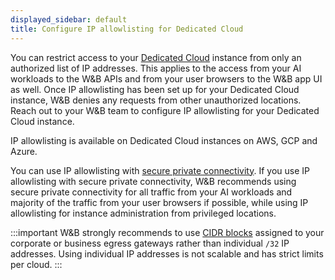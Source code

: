 ```yaml
---
displayed_sidebar: default
title: Configure IP allowlisting for Dedicated Cloud
---
```


You can restrict access to your [Dedicated Cloud](../hosting-options/dedicated_cloud.md) instance from only an authorized list of IP addresses. This applies to the access from your AI workloads to the W&B APIs and from your user browsers to the W&B app UI as well. Once IP allowlisting has been set up for your Dedicated Cloud instance, W&B denies any requests from other unauthorized locations. Reach out to your W&B team to configure IP allowlisting for your Dedicated Cloud instance.

IP allowlisting is available on Dedicated Cloud instances on AWS, GCP and Azure.

You can use IP allowlisting with [secure private connectivity](./private-connectivity.md). If you use IP allowlisting with secure private connectivity, W&B recommends using secure private connectivity for all traffic from your AI workloads and majority of the traffic from your user browsers if possible, while using IP allowlisting for instance administration from privileged locations.

:::important
W&B strongly recommends to use [CIDR blocks](https://en.wikipedia.org/wiki/Classless_Inter-Domain_Routing) assigned to your corporate or business egress gateways rather than individual `/32` IP addresses. Using individual IP addresses is not scalable and has strict limits per cloud.
:::